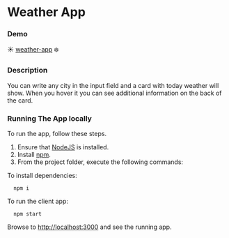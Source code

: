 # Weather App

### Demo
:sunny: [weather-app](https://peaceful-joliot-19e21c.netlify.app/) :snowflake:

### Description

You can write any city in the input field and a card with today weather will show. When you hover it you can  see additional information on the back of the card.

### Running The App locally

To run the app, follow these steps.

1. Ensure that [NodeJS](http://nodejs.org/) is installed.
2. Install [npm](https://www.npmjs.com/).
3. From the project folder, execute the following commands:

To install dependencies:
```shell
  npm i
```
To run the client app:

```shell
  npm start
```
Browse to [http://localhost:3000](http://localhost:3000) and see the running app.
